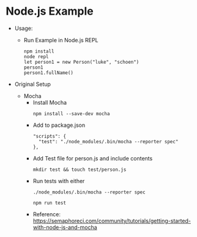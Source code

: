 # Node.js Example

* Usage: 
  * Run Example in Node.js REPL
    ```
    npm install
    node repl
    let person1 = new Person("luke", "schoen")
    person1
    person1.fullName()
    ```

* Original Setup
  * Mocha
    * Install Mocha
      ```
      npm install --save-dev mocha
      ```
    * Add to package.json
      ```
      "scripts": {
        "test": "./node_modules/.bin/mocha --reporter spec"
      },
      ```
    * Add Test file for person.js and include contents
      ```
      mkdir test && touch test/person.js
      ```
    * Run tests with either 
      ```
      ./node_modules/.bin/mocha --reporter spec

      npm run test
      ```
    * Reference: https://semaphoreci.com/community/tutorials/getting-started-with-node-js-and-mocha

